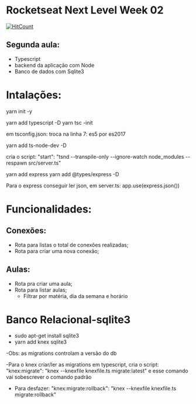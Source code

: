 # Rocketseat Next Level Week 02

[![HitCount](https://hits.dwyl.com/samantaProspero/PalpiteBox-DevPleno.svg)](https://hits.dwyl.com/samantaProspero/PalpiteBox-DevPleno)

## Segunda aula: 
- Typescript
- backend da aplicação com Node
- Banco de dados com Sqlite3


# Intalações: 

yarn init -y

yarn add typescript -D
yarn tsc -init

em tsconfig.json: troca na linha 7: es5 por es2017

yarn add ts-node-dev -D

cria o script: 
"start": "tsnd --transpile-only --ignore-watch node_modules --respawn src/server.ts"

yarn add express
yarn add @types/express -D

Para o express conseguir ler json, em server.ts: 
app.use(express.json())


# Funcionalidades:

## Conexões:
- Rota para listas o total de conexões realizadas;
- Rota para criar uma nova conexão;

## Aulas:
- Rota pra criar uma aula;
- Rota para listar aulas;
  - Filtrar por matéria, dia da semana e horário

# Banco Relacional-sqlite3

- sudo apt-get install sqlite3
- yarn add knex sqlite3

-Obs: as migrations controlam a versão do db

-Para o knex criar/ler as migrations em typescript, cria o script:
"knex:migrate": "knex --knexfile knexfile.ts migrate:latest"
e esse comando vai sobescrever o comando padrão 

- Para desfazer:
"knex:migrate:rollback": "knex --knexfile knexfile.ts migrate:rollback"
